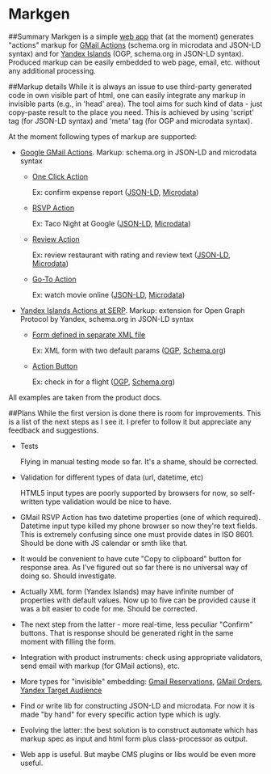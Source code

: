 Markgen
=======
##Summary
Markgen is a simple [web app](http://markupgen.appspot.com) that (at the moment) generates "actions" markup for [GMail Actions](https://developers.google.com/gmail/schemas/overview) (schema.org in microdata and JSON-LD syntax) and  for [Yandex Islands](http://beta.yandex.com) (OGP, schema.org in JSON-LD syntax). Produced markup can be easily embedded to web page, email, etc. without any additional processing.

##Markup details
While it is always an issue to use third-party generated code in own visible part of html, one can easily integrate any markup in invisible parts (e.g., in 'head' area). The tool aims for such kind of data - just copy-paste result to the place you need. This is achieved by using 'script' tag (for JSON-LD syntax) and 'meta' tag (for OGP and microdata syntax). 

At the moment following types of markup are supported:
- [Google GMail Actions](https://developers.google.com/gmail/schemas/overview). Markup: schema.org in JSON-LD and microdata syntax
	- [One Click Action](https://developers.google.com/gmail/schemas/reference/one-click-action)
	
		Ex: confirm expense report ([JSON-LD](http://markupgen.appspot.com/gm_actions?gm_action_type=one_click&action=confirm&method=get&name=Approve+Expense&url=https%3A%2F%2Fmyexpenses.com%2Fapprove%3FexpenseId%3Dabc123&description=Approval+request+for+John%27s+%2410.13+expense+for+office+supplies&format=jsonld#response), [Microdata](http://markupgen.appspot.com/gm_actions?gm_action_type=one_click&action=confirm&method=get&name=Approve+Expense&url=https%3A%2F%2Fmyexpenses.com%2Fapprove%3FexpenseId%3Dabc123&description=Approval+request+for+John%27s+%2410.13+expense+for+office+supplies&format=microdata#response))
	- [RSVP Action](https://developers.google.com/gmail/schemas/reference/rsvp-action)
		
		Ex: Taco Night at Google ([JSON-LD](http://markupgen.appspot.com/gm_actions?gm_action_type=rsvp&start_date=2015-04-18T15%3A30%3A00Z&end_date=2015-04-18T16%3A30%3A00Z&event_name=Taco+Night&location_name=Google&street_address=24+Willie+Mays+Plaza&address_locality=San+Francisco&address_region=CA&postal_code=94107&address_country=USA&yes_url=http%3A%2F%2Fmysite.com%2Frsvp%3FeventId%3D123%26value%3Dyes&no_url=http%3A%2F%2Fmysite.com%2Frsvp%3FeventId%3D123%26value%3Dno&maybe_url=http%3A%2F%2Fmysite.com%2Frsvp%3FeventId%3D123%26value%3Dmaybe&format=jsonld#response), [Microdata](http://markupgen.appspot.com/gm_actions?gm_action_type=rsvp&start_date=2015-04-18T15%3A30%3A00Z&end_date=2015-04-18T16%3A30%3A00Z&event_name=Taco+Night&location_name=Google&street_address=24+Willie+Mays+Plaza&address_locality=San+Francisco&address_region=CA&postal_code=94107&address_country=USA&yes_url=http%3A%2F%2Fmysite.com%2Frsvp%3FeventId%3D123%26value%3Dyes&no_url=http%3A%2F%2Fmysite.com%2Frsvp%3FeventId%3D123%26value%3Dno&maybe_url=http%3A%2F%2Fmysite.com%2Frsvp%3FeventId%3D123%26value%3Dmaybe&format=microdata#response))
	- [Review Action](https://developers.google.com/gmail/schemas/reference/review-action)
	
		Ex: review restaurant with rating and review text ([JSON-LD](http://markupgen.appspot.com/gm_actions?gm_action_type=review&description=We+hope+you+enjoyed+your+meal+at+Joe%27s+Diner.+Please+tell+us+about+it.&item=FoodEstablishment&item_name=Joe%27s+Diner&method=post&url=http%3A%2F%2Freviews.com%2Freview%3Fid%3D123&rating_asked=True&rating_required=rating_req&worst=1&best=5&comment_asked=True&comment_required=comment_opt&format=jsonld#response), [Microdata](http://markupgen.appspot.com/gm_actions?gm_action_type=review&description=We+hope+you+enjoyed+your+meal+at+Joe%27s+Diner.+Please+tell+us+about+it.&item=FoodEstablishment&item_name=Joe%27s+Diner&method=post&url=http%3A%2F%2Freviews.com%2Freview%3Fid%3D123&rating_asked=True&rating_required=rating_req&worst=1&best=5&comment_asked=True&comment_required=comment_opt&format=microdata#response))
	- [Go-To Action](https://developers.google.com/gmail/schemas/reference/go-to-action)
	
		Ex: watch movie online ([JSON-LD](http://markupgen.appspot.com/gm_actions?gm_action_type=go_to&description=Watch+the+%27Avengers%27+movie+online.&url=https%3A%2F%2Fwatch-movies.com%2Fwatch%3FmovieId%3Dabc123&name=&format=jsonld#response), [Microdata](http://markupgen.appspot.com/gm_actions?gm_action_type=go_to&description=Watch+the+%27Avengers%27+movie+online.&url=https%3A%2F%2Fwatch-movies.com%2Fwatch%3FmovieId%3Dabc123&name=&format=microdata#response))

- [Yandex Islands Actions at SERP](http://beta.yandex.com). Markup: extension for Open Graph Protocol by Yandex, schema.org in JSON-LD syntax
	- [Form defined in separate XML file](http://help.yandex.com/webmaster/?id=1127882)
		
		Ex: XML form with two default params ([OGP](http://markupgen.appspot.com/ya_actions?ya_action_type=xml_form&url=http%3A%2F%2Fexample.com%2Fmy_xml_url.xml&def0_name=property_name&def0_value=property_default_value&def1_name=property_2_name&def1_value=property_2_default_value&def2_name=&def2_value=&def3_name=&def3_value=&def4_name=&def4_value=&format=ogp#response),  [Schema.org](http://markupgen.appspot.com/ya_actions?ya_action_type=xml_form&url=http%3A%2F%2Fexample.com%2Fmy_xml_url_1.xml&def0_name=property_name&def0_value=property_def_value&def1_name=property_2_name&def1_value=property_2_def_value&def2_name=&def2_value=&def3_name=&def3_value=&def4_name=&def4_value=&format=schema#response)) 
	- [Action Button](http://help.yandex.com/webmaster/?id=1127989)
		
		Ex: check in for a flight ([OGP](http://markupgen.appspot.com/ya_actions?ya_action_type=button&button_type=CheckInAction&url=http%3A%2F%2Fwww.example.com%2Fcheck_in&format=ogp#response), [Schema.org](http://markupgen.appspot.com/ya_actions?ya_action_type=button&button_type=CheckInAction&url=http%3A%2F%2Fwww.example.com%2Fcheck_in&format=schema.org#response))

All examples are taken from the product docs.

##Plans
While the first version is done there is room for improvements. This is a list of the next steps as I see it. I prefer to follow it but appreciate any feedback and suggestions.

- Tests

	Flying in manual testing mode so far. It's a shame, should be corrected. 

- Validation for different types of data (url, datetime, etc)

	HTML5 input types are poorly supported by browsers for now, so self-written type validation would be nice to have. 

- GMail RSVP Action has two datetime properties (one of which required). Datetime input type killed my phone browser so now they're text fields. This is extremely confusing since one must provide dates in ISO 8601. Should be done with JS calendar or smth like that.

- It would be convenient to have cute "Copy to clipboard" button for response area. As I've figured out so far there is no universal way of doing so. Should investigate. 

- Actually XML form (Yandex Islands) may have infinite number of properties with default values. Now up to five can be provided cause it was a bit easier to code for me. Should be corrected.

- The next step from the latter - more real-time, less peculiar "Confirm" buttons. That is response should be generated right in the same moment with filling the form.

- Integration with product instruments: check using appropriate validators, send email with markup (for GMail actions), etc. 

- More types for "invisible" embedding: [Gmail Reservations](https://developers.google.com/gmail/schemas/reference/event-reservation), [GMail Orders](https://developers.google.com/gmail/schemas/reference/order), [Yandex Target Audience](http://help.yandex.ru/webmaster/?id=1127899)

- Find or write lib for constructing JSON-LD and microdata. For now it is made "by hand" for every specific action type which is ugly. 

- Evolving the latter: the best solution is to construct automate which has markup spec as input and html form plus class-processor as output. 

- Web app is useful. But maybe CMS plugins or libs would be even more useful. 
